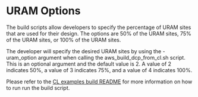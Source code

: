 # URAM Options

The build scripts allow developers to specify the percentage of URAM sites that are used for their design. The options are 50% of the URAM sites, 75% of the URAM sites, or 100% of the URAM sites.

The developer will specify the desired URAM sites by using the -uram_option argument when calling the aws_build_dcp_from_cl.sh script.  This is an optional argument and the default value is 2. A value of 2 indicates 50%, a value of 3 indicates 75%, and a value of 4 indicates 100%. 

Please refer to the [CL examples build README](../common/shell_v062517b4/new_cl_template/build/README.md) for more information on how to run run the build script.

